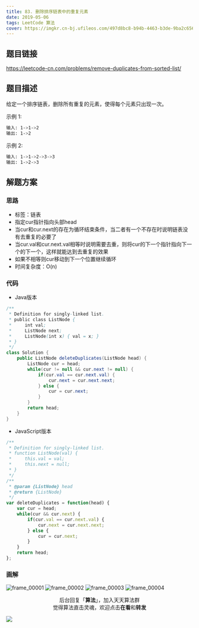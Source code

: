 ```yaml
---
title: 83. 删除排序链表中的重复元素
date: 2019-05-06
tags: LeetCode 算法
cover: https://imgkr.cn-bj.ufileos.com/497d8bc8-b94b-4463-b3de-9ba2c6560726.png
---
```


## 题目链接

https://leetcode-cn.com/problems/remove-duplicates-from-sorted-list/

## 题目描述

给定一个排序链表，删除所有重复的元素，使得每个元素只出现一次。

示例 1:

```bash
输入: 1->1->2
输出: 1->2
```

示例 2:

```bash
输入: 1->1->2->3->3
输出: 1->2->3
```

## 解题方案

### 思路

- 标签：链表
- 指定cur指针指向头部head
- 当cur和cur.next的存在为循环结束条件，当二者有一个不存在时说明链表没有去重复的必要了
- 当cur.val和cur.next.val相等时说明需要去重，则将cur的下一个指针指向下一个的下一个，这样就能达到去重复的效果
- 如果不相等则cur移动到下一个位置继续循环
- 时间复杂度：O(n)


### 代码

- Java版本

```java
/**
 * Definition for singly-linked list.
 * public class ListNode {
 *     int val;
 *     ListNode next;
 *     ListNode(int x) { val = x; }
 * }
 */
class Solution {
    public ListNode deleteDuplicates(ListNode head) {
        ListNode cur = head;
        while(cur != null && cur.next != null) {
            if(cur.val == cur.next.val) {
                cur.next = cur.next.next;
            } else {
                cur = cur.next;
            }
        }
        return head;
    }
}
```

- JavaScript版本

```js
/**
 * Definition for singly-linked list.
 * function ListNode(val) {
 *     this.val = val;
 *     this.next = null;
 * }
 */
/**
 * @param {ListNode} head
 * @return {ListNode}
 */
var deleteDuplicates = function(head) {
    var cur = head;
    while(cur && cur.next) {
        if(cur.val == cur.next.val) {
            cur.next = cur.next.next;
        } else {
            cur = cur.next;
        }
    }
    return head;
};
```

### 画解

![frame_00001](https://imgkr.cn-bj.ufileos.com/1f084a08-fbaf-473b-8987-bd1680db59bc.png)
![frame_00002](https://imgkr.cn-bj.ufileos.com/1a9a1072-8bc5-4c5f-a37c-b99900253890.png)
![frame_00003](https://imgkr.cn-bj.ufileos.com/b1b8b14b-aef7-4bf8-89fe-971f7aff9144.png)
![frame_00004](https://imgkr.cn-bj.ufileos.com/497d8bc8-b94b-4463-b3de-9ba2c6560726.png)

<span style="display:block;text-align:center;">后台回复「<strong>算法</strong>」，加入天天算法群</span>
<span style="display:block;text-align:center;">觉得算法直击灵魂，欢迎点击<strong>在看</strong>和<strong>转发</strong></span>

![](https://imgkr.cn-bj.ufileos.com/f3e6917b-991c-4ef5-a29a-bb5d9af1273a.gif)